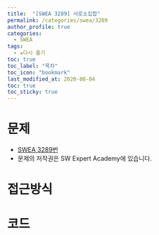 ```yaml
---
title:  "[SWEA 3289] 서로소집합"
permalink: /categories/swea/3289
author_profile: true
categories:
  - SWEA
tags:
  - ★다시 풀기
toc: true
toc_label: "목차"
toc_icon: "bookmark"
last_modified_at: 2020-08-04
toc: true
toc_sticky: true
---
```

# 문제
* [SWEA 3289번]()
* 문제의 저작권은 SW Expert Academy에 있습니다.  

# 접근방식 


# 코드
```java

```